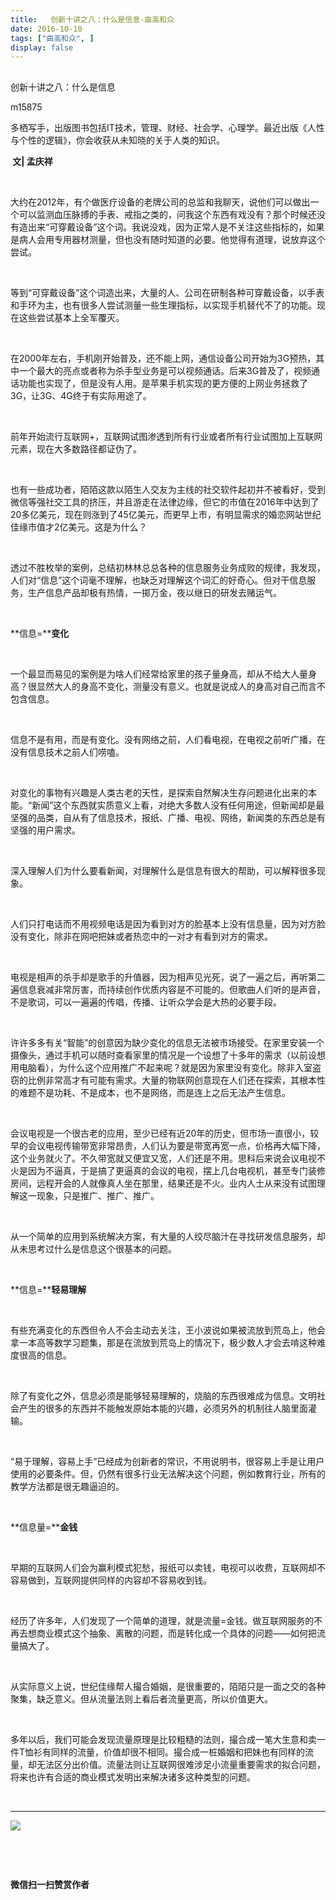 ```yaml
---
title:   创新十讲之八：什么是信息-曲高和众
date: 2016-10-10
tags: ["曲高和众", ]
display: false
---
```



## 



创新十讲之八：什么是信息




m15875




多栖写手，出版图书包括IT技术，管理、财经、社会学、心理学。最近出版《人性与个性的逻辑》，你会收获从未知晓的关于人类的知识。


**&nbsp;文| 孟庆祥**

&nbsp;

大约在2012年，有个做医疗设备的老牌公司的总监和我聊天，说他们可以做出一个可以监测血压脉搏的手表、戒指之类的，问我这个东西有戏没有？那个时候还没有造出来“可穿戴设备”这个词。我说没戏，因为正常人是不关注这些指标的，如果是病人会用专用器材测量，但也没有随时知道的必要。他觉得有道理，说放弃这个尝试。

&nbsp;

等到“可穿戴设备”这个词造出来，大量的人、公司在研制各种可穿戴设备，以手表和手环为主，也有很多人尝试测量一些生理指标，以实现手机替代不了的功能。现在这些尝试基本上全军覆灭。

&nbsp;

在2000年左右，手机刚开始普及，还不能上网，通信设备公司开始为3G预热，其中一个最大的亮点或者称为杀手型业务是可以视频通话。后来3G普及了，视频通话功能也实现了，但是没有人用。是苹果手机实现的更方便的上网业务拯救了3G，让3G、4G终于有实际用途了。

&nbsp;

前年开始流行互联网+，互联网试图渗透到所有行业或者所有行业试图加上互联网元素，现在大多数路径都证伪了。

&nbsp;

也有一些成功者，陌陌这款以陌生人交友为主线的社交软件起初并不被看好，受到微信等强社交工具的挤压，并且游走在法律边缘，但它的市值在2016年中达到了20多亿美元，现在则涨到了45亿美元，而更早上市，有明显需求的婚恋网站世纪佳缘市值才2亿美元。这是为什么？

&nbsp;

透过不胜枚举的案例，总结初林林总总各种的信息服务业务成败的规律，我发现，人们对“信息”这个词毫不理解，也缺乏对理解这个词汇的好奇心。但对干信息服务，生产信息产品却极有热情，一掷万金，夜以继日的研发去赌运气。

&nbsp;

**信息=****变化**

&nbsp;

一个最显而易见的案例是为啥人们经常给家里的孩子量身高，却从不给大人量身高？很显然大人的身高不变化，测量没有意义。也就是说成人的身高对自己而言不包含信息。

&nbsp;

信息不是有用，而是有变化。没有网络之前，人们看电视，在电视之前听广播，在没有信息技术之前人们唠嗑。

&nbsp;

对变化的事物有兴趣是人类古老的天性，是探索自然解决生存问题进化出来的本能。“新闻”这个东西就实质意义上看，对绝大多数人没有任何用途，但新闻却是最坚强的品类，自从有了信息技术，报纸、广播、电视、网络，新闻类的东西总是有坚强的用户需求。

&nbsp;

深入理解人们为什么要看新闻，对理解什么是信息有很大的帮助，可以解释很多现象。

&nbsp;

人们只打电话而不用视频电话是因为看到对方的脸基本上没有信息量，因为对方脸没有变化，除非在网吧把妹或者热恋中的一对才有看到对方的需求。

&nbsp;

电视是相声的杀手却是歌手的升值器，因为相声见光死，说了一遍之后，再听第二遍信息衰减非常厉害，而持续创作优质内容是不可能的。但歌曲人们听的是声音，不是歌词，可以一遍遍的传唱，传播、让听众学会是大热的必要手段。

&nbsp;

许许多多有关“智能”的创意因为缺少变化的信息无法被市场接受。在家里安装一个摄像头，通过手机可以随时查看家里的情况是一个设想了十多年的需求（以前设想用电脑看），为什么这个应用推广不起来呢？就是因为家里没有变化。除非入室盗窃的比例非常高才有可能有需求。大量的物联网创意现在人们还在探索，其根本性的难题不是功耗、不是成本，也不是网络，而是连上之后无法产生信息。

&nbsp;

会议电视是一个很古老的应用，至少已经有近20年的历史，但市场一直很小，较早的会议电视传输带宽非常昂贵，人们认为要是带宽再宽一点，价格再大幅下降，这个业务就火了。不久带宽就又便宜又宽，人们还是不用。思科后来说会议电视不火是因为不逼真，于是搞了更逼真的会议的电视，摆上几台电视机，甚至专门装修房间，远程开会的人就像真人坐在那里，结果还是不火。业内人士从来没有试图理解这一现象，只是推广、推广、推广。

&nbsp;

从一个简单的应用到系统解决方案，有大量的人绞尽脑汁在寻找研发信息服务，却从未思考过什么是信息这个很基本的问题。

&nbsp;

**信息=****轻易理解**

&nbsp;

有些充满变化的东西但令人不会主动去关注，王小波说如果被流放到荒岛上，他会拿一本高等数学习题集，那是在流放到荒岛上的情况下，极少数人才会去啃这种难度很高的信息。

&nbsp;

除了有变化之外，信息必须是能够轻易理解的，烧脑的东西很难成为信息。文明社会产生的很多的东西并不能触发原始本能的兴趣，必须另外的机制往人脑里面灌输。

&nbsp;

“易于理解，容易上手”已经成为创新者的常识，不用说明书，很容易上手是让用户使用的必要条件。但，仍然有很多行业无法解决这个问题，例如教育行业，所有的教学方法都是很无趣逼迫的。

&nbsp;

**信息量=****金钱**

&nbsp;

早期的互联网人们会为赢利模式犯愁，报纸可以卖钱，电视可以收费，互联网却不容易做到，互联网提供同样的内容却不容易收到钱。

&nbsp;

经历了许多年，人们发现了一个简单的道理，就是流量=金钱。做互联网服务的不再去想商业模式这个抽象、离散的问题，而是转化成一个具体的问题——如何把流量搞大了。

&nbsp;

从实际意义上说，世纪佳缘帮人撮合婚姻，是很重要的，陌陌只是一面之交的各种聚集，缺乏意义。但从流量法则上看后者流量更高，所以价值更大。

&nbsp;

多年以后，我们可能会发现流量原理是比较粗糙的法则，撮合成一笔大生意和卖一件T恤衫有同样的流量，价值却很不相同。撮合成一桩婚姻和把妹也有同样的流量，却无法区分出价值。流量法则让互联网很难涉足小流量重要需求的拟合问题，将来也许有合适的商业模式发明出来解决诸多这种类型的问题。

&nbsp;

****

**<img data-s="300,640" data-type="jpeg" src="http://mmbiz.qpic.cn/mmbiz/fxGMiaL5Zj1gAtMBdoRAfrkfBNF0WEAG9elY136EMERA8zleoqyibsc68mLpoiagDqkzcRhEo0psRuCqoQbcWg52w/0?wx_fmt=jpeg" data-ratio="1" data-w="430"/>**

&nbsp;

&nbsp;




**微信扫一扫赞赏作者**